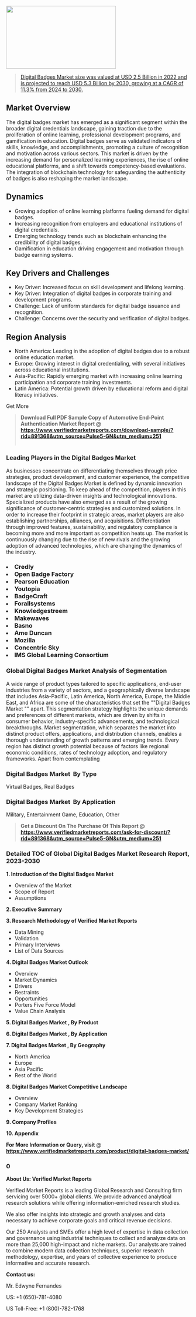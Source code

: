 <img src="https://ffe5etoiles.com/wp-content/uploads/2024/12/MST1-300x171.png" alt="" width="300" height="171" class="alignnone size-medium wp-image-20088" /><blockquote id="" class=""><a href="https://www.verifiedmarketreports.com/download-sample/?rid=891368&utm_source=Pulse5-GN&utm_medium=251" target="_blank">Digital Badges Market size was valued at USD 2.5 Billion in 2022 and is projected to reach USD 5.3 Billion by 2030, growing at a CAGR of 11.3% from 2024 to 2030.</a></blockquote><p><h2>Market Overview</h2><p>The digital badges market has emerged as a significant segment within the broader digital credentials landscape, gaining traction due to the proliferation of online learning, professional development programs, and gamification in education. Digital badges serve as validated indicators of skills, knowledge, and accomplishments, promoting a culture of recognition and motivation across various sectors. This market is driven by the increasing demand for personalized learning experiences, the rise of online educational platforms, and a shift towards competency-based evaluations. The integration of blockchain technology for safeguarding the authenticity of badges is also reshaping the market landscape.</p><h2>Dynamics</h2><ul> <li>Growing adoption of online learning platforms fueling demand for digital badges.</li> <li>Increasing recognition from employers and educational institutions of digital credentials.</li> <li>Emerging technology trends such as blockchain enhancing the credibility of digital badges.</li> <li>Gamification in education driving engagement and motivation through badge earning systems.</li></ul><h2>Key Drivers and Challenges</h2><ul> <li>Key Driver: Increased focus on skill development and lifelong learning.</li> <li>Key Driver: Integration of digital badges in corporate training and development programs.</li> <li>Challenge: Lack of uniform standards for digital badge issuance and recognition.</li> <li>Challenge: Concerns over the security and verification of digital badges.</li></ul><h2>Region Analysis</h2><ul> <li>North America: Leading in the adoption of digital badges due to a robust online education market.</li> <li>Europe: Growing interest in digital credentialing, with several initiatives across educational institutions.</li> <li>Asia-Pacific: Rapidly emerging market with increasing online learning participation and corporate training investments.</li> <li>Latin America: Potential growth driven by educational reform and digital literacy initiatives.</li></ul><p>Get More</p></p><blockquote id="" class=""><strong>Download Full PDF Sample Copy of Automotive End-Point Authentication Market Report @ <a href="https://www.verifiedmarketreports.com/download-sample/?rid=891368&utm_source=Pulse5-GN&utm_medium=251" target="_blank">https://www.verifiedmarketreports.com/download-sample/?rid=891368&utm_source=Pulse5-GN&utm_medium=251</a></strong><br /><br /></blockquote><h3 id="" class="">Leading Players in the&nbsp;Digital Badges Market </h3><p>As businesses concentrate on differentiating themselves through price strategies, product development, and customer experience, the competitive landscape of the Digital Badges Market is defined by dynamic innovation and strategic positioning. To keep ahead of the competition, players in this market are utilizing data-driven insights and technological innovations. Specialized products have also emerged as a result of the growing significance of customer-centric strategies and customized solutions. In order to increase their footprint in strategic areas, market players are also establishing partnerships, alliances, and acquisitions. Differentiation through improved features, sustainability, and regulatory compliance is becoming more and more important as competition heats up. The market is continuously changing due to the rise of new rivals and the growing adoption of advanced technologies, which are changing the dynamics of the industry.</p><h3 class=""><li>Credly</li><li> Open Badge Factory</li><li> Pearson Education</li><li> Youtopia</li><li> BadgeCraft</li><li> Forallsystems</li><li> Knowledgestreem</li><li> Makewaves</li><li> Basno</li><li> Ame Duncan</li><li> Mozilla</li><li> Concentric Sky</li><li> IMS Global Learning Consortium</h3><h3 id="" class="">Global&nbsp;Digital Badges Market Analysis of Segmentation</h3><p id="" class="">A wide range of product types tailored to specific applications, end-user industries from a variety of sectors, and a geographically diverse landscape that includes Asia-Pacific, Latin America, North America, Europe, the Middle East, and Africa are some of the characteristics that set the ""Digital Badges Market "" apart. This segmentation strategy highlights the unique demands and preferences of different markets, which are driven by shifts in consumer behavior, industry-specific advancements, and technological breakthroughs. Market segmentation, which separates the market into distinct product offers, applications, and distribution channels, enables a thorough understanding of growth patterns and emerging trends. Every region has distinct growth potential because of factors like regional economic conditions, rates of technology adoption, and regulatory frameworks. Apart from contemplating</p><h3 id="" class="">Digital Badges Market &nbsp;By Type</h3><p>Virtual Badges, Real Badges</p><h3 id="" class="">Digital Badges Market &nbsp;By Application</h3><p class="">Military, Entertainment Game, Education, Other</p><blockquote id="" class=""><strong>Get a Discount On The Purchase Of This Report @ <a href="https://www.verifiedmarketreports.com/download-sample/?rid=891368&utm_source=Pulse5-GN&utm_medium=251" target="_blank">https://www.verifiedmarketreports.com/ask-for-discount/?rid=891368&utm_source=Pulse5-GN&utm_medium=251</a></strong></blockquote><h3 id="" class="">Detailed TOC of Global Digital Badges Market Research Report, 2023-2030</h3><p id="" class=""><strong>1. Introduction of the Digital Badges Market </strong></p><ul><li>Overview of the Market</li><li>Scope of Report</li><li>Assumptions</li></ul><p id="" class=""><strong>2. Executive Summary</strong></p><p id="" class=""><strong>3. Research Methodology of Verified Market Reports</strong></p><ul><li>Data Mining</li><li>Validation</li><li>Primary Interviews</li><li>List of Data Sources</li></ul><p id="" class=""><strong>4. Digital Badges Market Outlook</strong></p><ul><li>Overview</li><li>Market Dynamics</li><li>Drivers</li><li>Restraints</li><li>Opportunities</li><li>Porters Five Force Model</li><li>Value Chain Analysis</li></ul><p id="" class=""><strong>5. Digital Badges Market , By Product</strong></p><p id="" class=""><strong>6. Digital Badges Market , By Application</strong></p><p id="" class=""><strong>7. Digital Badges Market , By Geography</strong></p><ul><li>North America</li><li>Europe</li><li>Asia Pacific</li><li>Rest of the World</li></ul><p id="" class=""><strong>8. Digital Badges Market Competitive Landscape</strong></p><ul><li>Overview</li><li>Company Market Ranking</li><li>Key Development Strategies</li></ul><p id="" class=""><strong>9. Company Profiles</strong></p><p id="" class=""><strong>10. Appendix</strong></p><p><strong>For More Information or Query, visit</strong>&nbsp;@ <strong><a href="https://www.verifiedmarketreports.com/product/digital-badges-market/" target="_blank">https://www.verifiedmarketreports.com/product/digital-badges-market/</a></strong></p><h3 id="" class="">0</h3><p id="" class=""><strong>About Us: Verified Market Reports</strong></p><p id="" class="">Verified Market Reports is a leading Global Research and Consulting firm servicing over 5000+ global clients. We provide advanced analytical research solutions while offering information-enriched research studies.</p><p id="" class="">We also offer insights into strategic and growth analyses and data necessary to achieve corporate goals and critical revenue decisions.</p><p id="" class="">Our 250 Analysts and SMEs offer a high level of expertise in data collection and governance using industrial techniques to collect and analyze data on more than 25,000 high-impact and niche markets. Our analysts are trained to combine modern data collection techniques, superior research methodology, expertise, and years of collective experience to produce informative and accurate research.</p><p id="" class=""><strong>Contact us:</strong></p><p id="" class="">Mr. Edwyne Fernandes</p><p id="" class="">US: +1 (650)-781-4080</p><p id="" class="">US Toll-Free: +1 (800)-782-1768</p>
